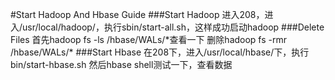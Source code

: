 #Start Hadoop And Hbase Guide
###Start Hadoop
进入208，进入/usr/local/hadoop/，执行sbin/start-all.sh，这样成功启动hadoop
###Delete Files
首先hadoop fs -ls /hbase/WALs/\*查看一下
删除hadoop fs -rmr /hbase/WALs/\*
###Start Hbase
在208下，进入/usr/local/hbase/下，执行bin/start-hbase.sh
然后hbase shell测试一下，查看数据